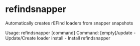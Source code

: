 # refindsnapper
Automatically creates rEFInd loaders from snapper snapshots

Usage: refindsnapper [command]
Command:
 [empty]/update - Update/Create loader
 install - Install refindsnapper
